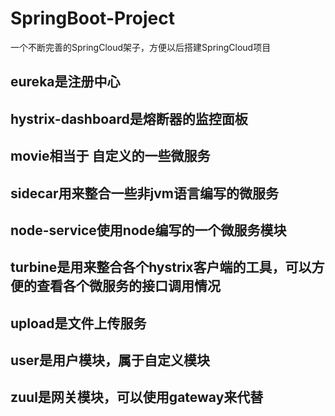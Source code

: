 # SpringBoot-Project
一个不断完善的SpringCloud架子，方便以后搭建SpringCloud项目

## eureka是注册中心

## hystrix-dashboard是熔断器的监控面板

## movie相当于 自定义的一些微服务

## sidecar用来整合一些非jvm语言编写的微服务

## node-service使用node编写的一个微服务模块

## turbine是用来整合各个hystrix客户端的工具，可以方便的查看各个微服务的接口调用情况

## upload是文件上传服务

## user是用户模块，属于自定义模块

## zuul是网关模块，可以使用gateway来代替